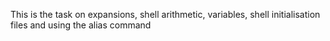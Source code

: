 This is the task on expansions, shell arithmetic, variables, shell initialisation files and using the alias command 
